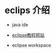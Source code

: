 # eclips 介绍

- java ide

- [eclipse教程网站](https://www.runoob.com/eclipse/eclipse-tutorial.html)

- eclipse workspace